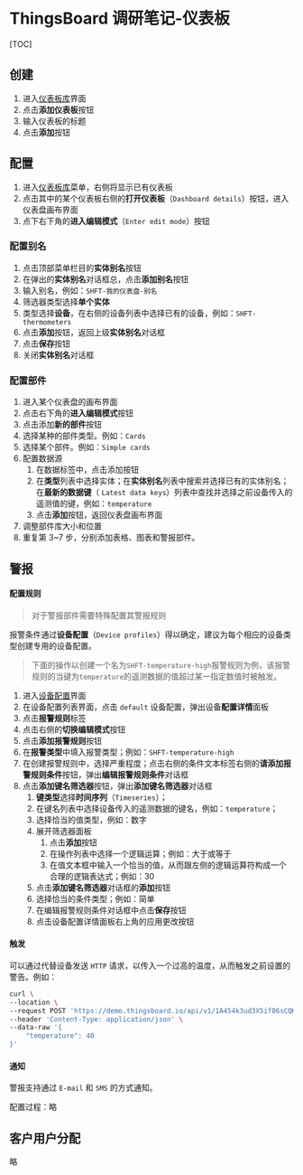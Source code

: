 # ThingsBoard 调研笔记-仪表板

[TOC]

## 创建

1. 进入[仪表板库](https://demo.thingsboard.io/dashboards)界面
2. 点击**添加仪表板**按钮
3. 输入仪表板的标题
4. 点击**添加**按钮

## 配置

1. 进入[仪表板库](https://demo.thingsboard.io/dashboards)菜单，右侧将显示已有仪表板
2. 点击其中的某个仪表板右侧的**打开仪表板**（`Dashboard details`）按钮，进入仪表盘画布界面
3. 点下右下角的**进入编辑模式**（`Enter edit mode`）按钮

### 配置别名

1. 点击顶部菜单栏目的**实体别名**按钮
2. 在弹出的**实体别名**对话框总，点击**添加别名**按钮
3. 输入别名，例如：`SHFT-我的仪表盘-别名`
4. 筛选器类型选择**单个实体**
5. 类型选择**设备**，在右侧的设备列表中选择已有的设备，例如：`SHFT-thermometers`
6. 点击**添加**按钮，返回上级**实体别名**对话框
7. 点击**保存**按钮
8. 关闭**实体别名**对话框

### 配置部件

1. 进入某个仪表盘的画布界面
2. 点击右下角的**进入编辑模式**按钮
3. 点击添加**新的部件**按钮
4. 选择某种的部件类型。例如：`Cards`
5. 选择某个部件。例如：`Simple cards`
6. 配置数据源
    1. 在数据标签中，点击添加按钮
    2. 在**类型**列表中选择实体；在**实体别名**列表中搜索并选择已有的实体别名；在**最新的数据键**（ `Latest data keys`）列表中查找并选择之前设备传入的遥测值的键，例如：`temperature`
    3. 点击**添加**按钮，返回仪表盘画布界面
7. 调整部件库大小和位置
8. 重复第 3~7 步，分别添加表格、图表和警报部件。

## 警报

#### 配置规则

> 对于警报部件需要特殊配置其警报规则

报警条件通过**设备配置**（`Device profiles`）得以确定，建议为每个相应的设备类型创建专用的设备配置。

> 下面的操作以创建一个名为`SHFT-temperature-high`报警规则为例，该报警规则的当键为`temperature`的遥测数据的值超过某一指定数值时被触发。

1. 进入[设备配置](https://demo.thingsboard.io/deviceProfiles)界面
2. 在设备配置列表界面，点击 `default` 设备配置，弹出设备**配置详情**面板
3. 点击**报警规则**标签
4. 点击右侧的**切换编辑模式**按钮
5. 点击**添加报警规则**按钮
6. 在**报警类型**中填入报警类型；例如：`SHFT-temperature-high`
7. 在创建报警规则中，选择严重程度；点击右侧的条件文本标签右侧的**请添加报警规则条件**按钮，弹出**编辑报警规则条件**对话框
8. 点击**添加键名筛选器**按钮，弹出**添加键名筛选器**对话框
    1. **键类型**选择**时间序列**（`Timeseries`）；
    2. 在键名列表中选择设备传入的遥测数据的键名，例如：`temperature`；
    3. 选择恰当的值类型，例如：数字
    4. 展开筛选器面板
        1. 点击**添加**按钮
        2. 在操作列表中选择一个逻辑运算；例如：大于或等于
        3. 在值文本框中输入一个恰当的值，从而跟左侧的逻辑运算符构成一个合理的逻辑表达式；例如：30
    5. 点击**添加键名筛选器**对话框的**添加**按钮
    6. 选择恰当的条件类型；例如：简单
    7. 在编辑报警规则条件对话框中点击**保存**按钮
    8. 点击设备配置详情面板右上角的应用更改按钮

#### 触发

可以通过代替设备发送 `HTTP` 请求，以传入一个过高的温度，从而触发之前设置的警告。例如：

```bash
curl \
--location \
--request POST 'https://demo.thingsboard.io/api/v1/1A454k3ud3X5if86sCQK/telemetry' \
--header 'Content-Type: application/json' \
--data-raw '{
    "temperature": 40
}'
```

#### 通知

警报支持通过 `E-mail` 和  `SMS` 的方式通知。

配置过程：略

## 客户用户分配

略
